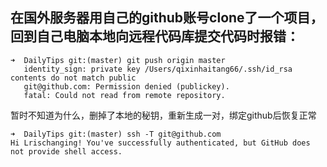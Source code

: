 ## 在国外服务器用自己的github账号clone了一个项目，回到自己电脑本地向远程代码库提交代码时报错：
```
➜  DailyTips git:(master) git push origin master
   identity_sign: private key /Users/qixinhaitang66/.ssh/id_rsa contents do not match public
   git@github.com: Permission denied (publickey).
   fatal: Could not read from remote repository.
```

暂时不知道为什么，删掉了本地的秘钥，重新生成一对，绑定github后恢复正常

```
➜  DailyTips git:(master) ssh -T git@github.com
Hi Lrischanging! You've successfully authenticated, but GitHub does not provide shell access.
```
